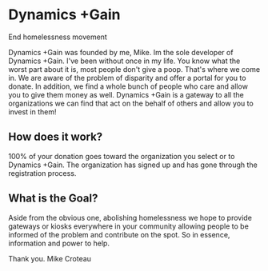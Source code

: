 ﻿# Dynamics +Gain
End homelessness movement


Dynamics +Gain was founded by me, Mike. Im the sole developer of Dynamics +Gain. I've been without once in my life. You know what the worst part about it is, most people don't give a poop. That's where we come in. We are aware of the problem of disparity and offer a portal for you to donate. In addition, we find a whole bunch of people who care and allow you to give them money as well. Dynamics +Gain is a gateway to all the organizations we can find that act on the behalf of others and allow you to invest in them!

## How does it work?
100% of your donation goes toward the organization you select or to Dynamics +Gain. The organization has signed up and has gone through the registration process.

## What is the Goal?
Aside from the obvious one, abolishing homelessness we hope to provide gateways or kiosks everywhere in your community allowing people to be informed of the problem and contribute on the spot. So in essence, information and power to help.


Thank you.
Mike Croteau